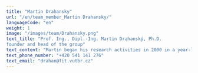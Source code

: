```yaml
---
title: "Martin Drahansky"
url: "/en/team_member_Martin Drahansky/"
languageCode: "en"
weight: 1
image: "/images/team/Drahansky.png"
text_title: "Prof. Ing., Dipl.-Ing. Martin Drahanský, Ph.D.
founder and head of the group"
text_content: "Martin began his research activities in 2000 in a year-long project orientated on fingerprint processing. Furthermore, his MSc. thesis was devoted to the comparison of fingerprints and biometric templates compression. In 2001 he graduated from the Faculty of Electrical Engineering and Computer Science BUT and simultaneously from the Faculty of Electrical Engineering FernUniversität in Hagen, Germany. His Ph.D. thesis was focused on generating cryptographic keys from fingerprints, which he defended in 2005 at the Faculty of Information Technology BUT. In 2009, Martin successfully defended his habilitation – his thesis covered again various topics in the field of fingerprints. In 2017 he was promoted to full professor. Martin worked from 2002 to 2005 at the University of Siegen, Institute of Measurement Technology (Germany) and also collaborated with the Fraunhofer Gesellschaft IGD in Darmstadt (Germany). In 2014, he went on sabbatical to the Tokyo Institute of Technology (Japan) for half a year. In recent years, he has focused on areas related to biometric systems – processing of images and videos, sensoric systems (including embedded systems and robotics) and IT security. Finally, it is worth mentioning his leisure activities – judo, mountain bike, via ferratas, fitness and mineralogy plus entomology."
text_phone_number: "+420 541 141 276"
text_email: "drahan@fit.vutbr.cz"
---
```

